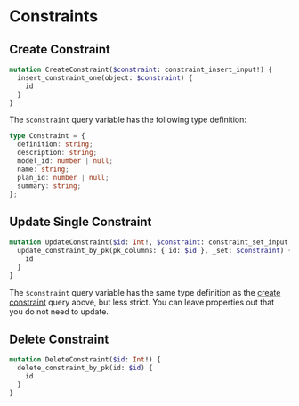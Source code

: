 # Constraints

## Create Constraint

```graphql
mutation CreateConstraint($constraint: constraint_insert_input!) {
  insert_constraint_one(object: $constraint) {
    id
  }
}
```

The `$constraint` query variable has the following type definition:

```ts
type Constraint = {
  definition: string;
  description: string;
  model_id: number | null;
  name: string;
  plan_id: number | null;
  summary: string;
};
```

## Update Single Constraint

```graphql
mutation UpdateConstraint($id: Int!, $constraint: constraint_set_input!) {
  update_constraint_by_pk(pk_columns: { id: $id }, _set: $constraint) {
    id
  }
}
```

The `$constraint` query variable has the same type definition as the [create constraint](#create-constraint) query above, but less strict. You can leave properties out that you do not need to update.

## Delete Constraint

```graphql
mutation DeleteConstraint($id: Int!) {
  delete_constraint_by_pk(id: $id) {
    id
  }
}
```
